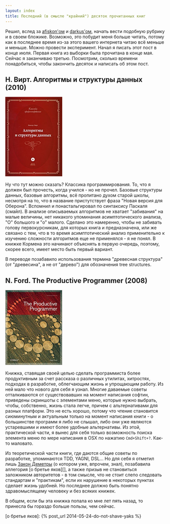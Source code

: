 ```yaml
---
layout: index
title: Последний (в смысле "крайний") десяток прочитанных книг
---
```


Решил,        вслед        за        [afiskon'ом][afiskon-books-issue]        и
[darkus'ом][darkus-books-issue],  начать  вести  подобную  рубрику  и  в  своем
бложике. Возможно, это побудит меня больше читать, потому как в последнее время
из-за  этого  вашего  интернета  читаю  всё меньше  и  меньше.  Можно  провести
эксперимент. Начал  я писать этот  пост в конце  июля. Первая книга  из выборки
была  прочитана в  конце мая.  Сейчас я  заканчиваю третью.  Посмотрим, сколько
времени понадобиться, чтобы закончить десяток и написать об этом пост.

Н. Вирт. Алгоритмы и структуры данных (2010)
--------------------------------------------

![](/images/drafts/books-issue-1/1.jpg)

Ну  что тут  можно сказать?  Классика программирования.  То, что  я должен  был
прочесть,  когда учился  -  но  не прочел.  Базовые  структуры данных,  базовые
алгоритмы, всё  пропитано духом старой  школы, несмотря  на то, что  в название
пристутствует фраза "Новая версия для  Оберона". Вспомнил и понастальгировал по
синтаксису  Паскаля  (смайл).  В  анализе  описываемых  алгоритмов  не  хватает
"забивания"  на  малые  величины,   нет  никакого  упоминания  асимптотического
анализа, "О"  большого и "о" малого.  Сделано это намеренно, чтобы  не забивать
голову первокурсникам, для которых книга и предназначена, или же связано с тем,
что  в  то время  асимптотический  анализ  применительно к  изучению  сложности
алгоритмов  еще не  применялся -  я  не понял.  В книжке  Кормена это  начинают
объяснять  в первую  очередь, поэтому,  скорее всего,  имеет место  быть первый
вариант.

В  переводе   позабавило  использования   термина  "древесная   структура"  (от
"древесина", а не от "дерево") для обозначения tree structures.

N. Ford. The Productive Programmer (2008)
-----------------------------------------

![](/images/drafts/books-issue-1/2.jpg)

Книжка, ставящая  своей целью сделать  программиста более продуктивным  за счет
рассказа о  различных утилитах,  хитростях, подходах в  разработке, облегчающим
жизнь  и  упрощающим  работу.  Из  ней  мало  что  нового  для  себя  я  узнал.
Многие  даваемые советы  отталкиваются  от существовавших  на момент  написания
софтин, приведены  скриншоты с элементами  меню, которые нужно  выбрать, чтобы,
собственно, жизнь стала легче, причем с альтернативами для разных платформ. Это
не есть хорошо, потому что чтение становится сиюминутным и актуальным только на
момент написания книги - о большинстве программ  я либо не слышал, либо они уже
являются устаревшими и имеют более  удобные альтернативы. Из этой, практической
части,  я вынес  для  себя  только возможность  поиска  элемента  меню по  мере
написания в OSX по нажатию `Cmd+Shift+?`. Как-то маловато.

Из  теоретической  части   книги,  где  даются  общие   советы  по  разработке,
упоминаются TDD, YAGNI, DSL... Но для  себя я отметил лишь [Закон Деметры][] (о
котором уже,  впрочем, знал), позабавила  аллегория [о бретье яков][],  а также
призыв не становиться заложником авторитетов - в том смысле, что не стоит слепо
следовать  стандартам и  "практикам",  если их  нарушение  в некоторых  пунктах
сделает  жизнь  удобней.  Но  последнее  должно  быть  понятно  здравомыслящему
человеку и без всяких книжек.

В  общем, если  бы эта  книжка попала  ко мне  лет пять  назад, то  принесла бы
гораздо больше пользы, чем сейчас.



[afiskon-books-issue]: http://eax.me/books-issue-1/
[darkus-books-issue]: http://users.livejournal.com/_darkus_/475279.html
[Закон Деметры]: http://ru.wikipedia.org/wiki/Закон_Деметры
[о бретье яков]: {% post_url 2014-05-24-do-not-shave-yaks %}

